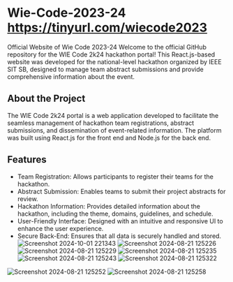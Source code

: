 # Wie-Code-2023-24  https://tinyurl.com/wiecode2023
Official Website of Wie Code 2023-24
Welcome to the official GitHub repository for the WIE Code 2k24 hackathon portal! This React.js-based website was developed for the national-level hackathon organized by IEEE SIT SB, designed to manage team abstract submissions and provide comprehensive information about the event.

## About the Project
The WIE Code 2k24 portal is a web application developed to facilitate the seamless management of hackathon team registrations, abstract submissions, and dissemination of event-related information. The platform was built using React.js for the front end and Node.js for the back end.

## Features
- Team Registration: Allows participants to register their teams for the hackathon.
- Abstract Submission: Enables teams to submit their project abstracts for review.
- Hackathon Information: Provides detailed information about the hackathon, including the theme, domains, guidelines, and schedule.
- User-Friendly Interface: Designed with an intuitive and responsive UI to enhance the user experience.
- Secure Back-End: Ensures that all data is securely handled and stored.
![Screenshot 2024-10-01 221343](https://github.com/user-attachments/assets/d008b533-48ad-4d2b-ad0e-9f38e6d0ceec)
![Screenshot 2024-08-21 125226](https://github.com/user-attachments/assets/14b9cd45-a11d-4746-a64b-19db2a332504)
![Screenshot 2024-08-21 125229](https://github.com/user-attachments/assets/e965ec5b-ed4d-4f2b-92ee-f027de3266ea)
![Screenshot 2024-08-21 125235](https://github.com/user-attachments/assets/5b9f8e79-f9bb-4190-a058-7d1192e7d1cf)
![Screenshot 2024-08-21 125243](https://github.com/user-attachments/assets/f0621e64-6044-4883-afcd-0178556fc31e)
![Screenshot 2024-08-21 125322](https://github.com/user-attachments/assets/de8a619a-5acf-4d9c-82bf-200ed37f4741)

![Screenshot 2024-08-21 125252](https://github.com/user-attachments/assets/911a1dfd-b210-411b-bcef-28f57ae83c09)
![Screenshot 2024-08-21 125258](https://github.com/user-attachments/assets/35c1e29f-88c6-40e4-9aea-a8521feefeaa)



